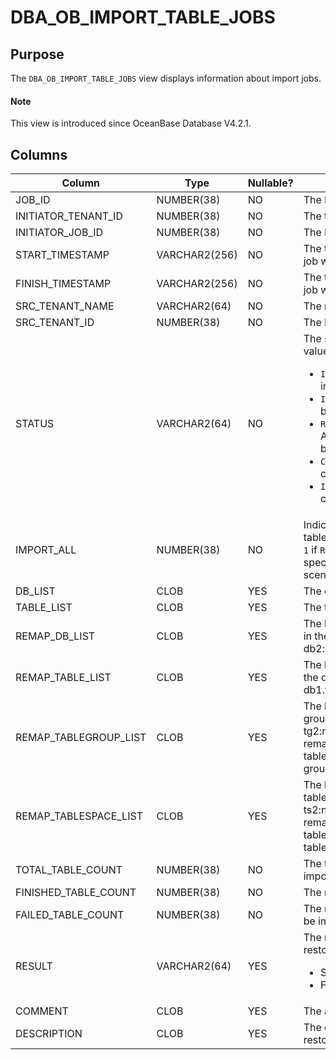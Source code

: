 # DBA_OB_IMPORT_TABLE_JOBS

## Purpose

The `DBA_OB_IMPORT_TABLE_JOBS` view displays information about import jobs. 

<main id="notice" type='explain'>
  <h4>Note</h4>
  <p>This view is introduced since OceanBase Database V4.2.1. </p>
</main>

## Columns

| **Column** | **Type** | **Nullable?** | **Description** |
| --- | --- | --- | --- |
| JOB_ID | NUMBER(38) | NO | The ID of the job. |
| INITIATOR_TENANT_ID | NUMBER(38) | NO | The tenant ID of the parent job. |
| INITIATOR_JOB_ID | NUMBER(38) | NO | The ID of the parent job. |
| START_TIMESTAMP | VARCHAR2(256) | NO | The time on the tenant when the job was started. |
| FINISH_TIMESTAMP | VARCHAR2(256) | NO | The time on the tenant when the job was completed. |
| SRC_TENANT_NAME | VARCHAR2(64) | NO | The name of the source tenant. |
| SRC_TENANT_ID | NUMBER(38) | NO | The ID of the source tenant. |
| STATUS | VARCHAR2(64) | NO | The status of the job. Valid values:<ul><li> `INIT`: The job is in the initialization state. </li><li>`IMPORT_TABLE`: A table is being imported. </li><li>`RECONSTRUCT_REF_CONSTRAINT`: A referenced constraint is being reconstructed.  </li><li>`CANCELING`: The job is being canceled.  </li><li>`IMPORT_FINISH`: The import is completed.  </li></ul> |
| IMPORT_ALL | NUMBER(38) | NO | Indicates whether to import all tables in the tenant. The value is `1` if `RECOVER TABLE *.*` is specified, and is `0` in other scenarios. |
| DB_LIST | CLOB | YES | The database to restore. |
| TABLE_LIST | CLOB | YES | The tables to restore. |
| REMAP_DB_LIST | CLOB | YES | The list of renamed databases, in the db1:new_db1, db2:newdb2 format. |
| REMAP_TABLE_LIST | CLOB | YES | The list of renamed tables, in the db1.t1:new_t1, db1.t2:db2.new_t2 format. |
| REMAP_TABLEGROUP_LIST | CLOB | YES | The list of remapped table groups in the tg1:new_tg1, tg2:new_tg2 format. You can remap a table from the original table group to the target table group. |
| REMAP_TABLESPACE_LIST | CLOB | YES | The list of remapped tablespaces, in the ts1:new_ts1, ts2:new_ts2 format. You can remap a table from the original tablespace to the target tablespace. |
| TOTAL_TABLE_COUNT | NUMBER(38) | NO | The total number of tables to import. |
| FINISHED_TABLE_COUNT | NUMBER(38) | NO | The number of tables imported. |
| FAILED_TABLE_COUNT | NUMBER(38) | NO | The number of tables failed to be imported. |
| RESULT | VARCHAR2(64) | YES | The result of the table-level restore job. Valid values:<ul><li>SUCCESS  </li><li>FAIL </li></ul> |
| COMMENT | CLOB | YES | The additional information. |
| DESCRIPTION | CLOB | YES | The description specified in the restore statement. |
